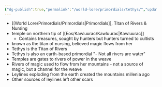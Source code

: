 ```yaml
---
{"dg-publish":true,"permalink":"/world-lore/primordials/tethys/","updated":"2024-12-23T11:39:26.218-06:00"}
---
```


- [[World Lore/Primordials/Primordials\|Primordials]], Titan of Rivers & Nursing
- temple on northern tip of [[Eos/Kawluurac/Kawluurac\|Kawluurac]]
	- Contains treasures, sought by hunters but hunters turned to cultists
- known as the titan of nursing, believed magic flows from her
- Tethys is the Titan of Rivers
- Tethys is also an earth-based primordial
"- Not all rivers are water"
- Temples are gates to rivers of power in the weave
- Rivers of magic used to flow from her mountains - not a source of magic, but a channel for the weave
- Leylines exploding from the earth created the mountains millenia ago
- Other sources of leylines left other scars
